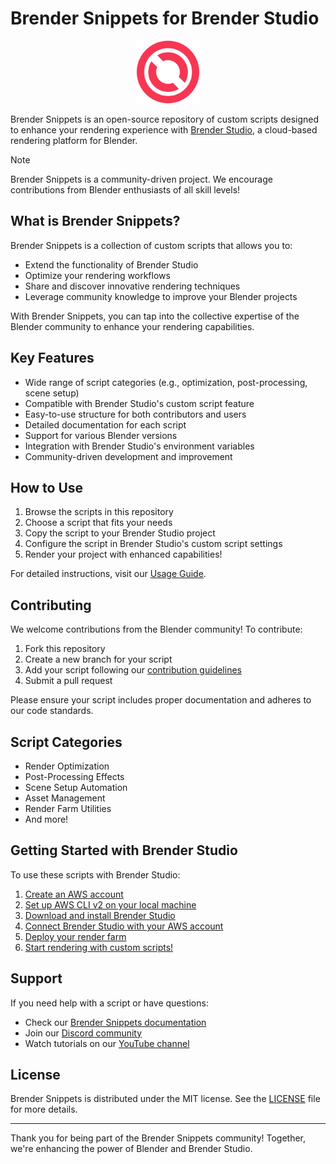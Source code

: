 # Brender Snippets for Brender Studio

<p align="center">
    <img src="docs/images/logo-brender-studio.svg" alt="Brender Snippets Logo" width="100" />
</p>

Brender Snippets is an open-source repository of custom scripts designed to enhance your rendering experience with [Brender Studio](https://www.brenderstudio.com), a cloud-based rendering platform for Blender.

> [!NOTE]  
> Brender Snippets is a community-driven project. We encourage contributions from Blender enthusiasts of all skill levels!

## What is Brender Snippets?

Brender Snippets is a collection of custom scripts that allows you to:

- Extend the functionality of Brender Studio
- Optimize your rendering workflows
- Share and discover innovative rendering techniques
- Leverage community knowledge to improve your Blender projects

With Brender Snippets, you can tap into the collective expertise of the Blender community to enhance your rendering capabilities.

## Key Features

- Wide range of script categories (e.g., optimization, post-processing, scene setup)
- Compatible with Brender Studio's custom script feature
- Easy-to-use structure for both contributors and users
- Detailed documentation for each script
- Support for various Blender versions
- Integration with Brender Studio's environment variables
- Community-driven development and improvement

## How to Use

1. Browse the scripts in this repository
2. Choose a script that fits your needs
3. Copy the script to your Brender Studio project
4. Configure the script in Brender Studio's custom script settings
5. Render your project with enhanced capabilities!

For detailed instructions, visit our [Usage Guide](/docs/USAGE_GUIDE.md).

## Contributing

We welcome contributions from the Blender community! To contribute:

1. Fork this repository
2. Create a new branch for your script
3. Add your script following our [contribution guidelines](/CONTRIBUTING.md )
4. Submit a pull request

Please ensure your script includes proper documentation and adheres to our code standards.

## Script Categories

- Render Optimization
- Post-Processing Effects
- Scene Setup Automation
- Asset Management
- Render Farm Utilities
- And more!

## Getting Started with Brender Studio

To use these scripts with Brender Studio:

1. [Create an AWS account](https://www.brenderstudio.com/docs/guides/prerequisites)
2. [Set up AWS CLI v2 on your local machine](https://www.brenderstudio.com/docs/guides/install-aws-cli)
3. [Download and install Brender Studio](https://www.brenderstudio.com/download)
4. [Connect Brender Studio with your AWS account](https://www.brenderstudio.com/docs/guides/install-brender-studio)
5. [Deploy your render farm](https://www.brenderstudio.com/docs/guides/deploy-first-farm)
6. [Start rendering with custom scripts!](https://www.brenderstudio.com/docs/guides/your-first-render)

## Support

If you need help with a script or have questions:

- Check our [Brender Snippets documentation](link_to_snippet_docs)
- Join our [Discord community](https://discord.gg/z7sBb4J5r5)
- Watch tutorials on our [YouTube channel](https://www.youtube.com/channel/UCLDB1QSY2579ynddOXv1G7g)

## License

Brender Snippets is distributed under the MIT license. See the [LICENSE](/LICENSE) file for more details.

---

Thank you for being part of the Brender Snippets community! Together, we're enhancing the power of Blender and Brender Studio.